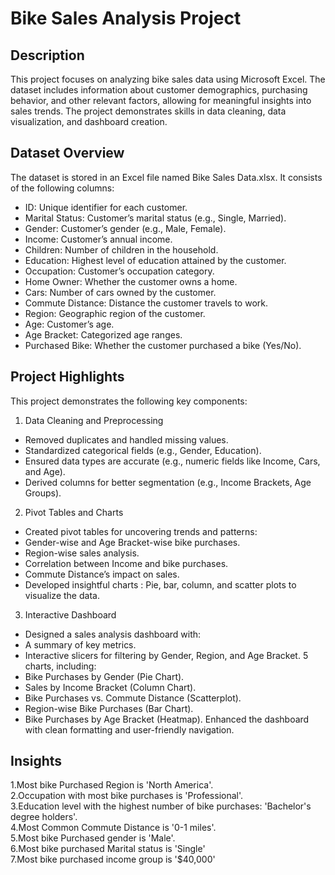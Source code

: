 # Bike Sales Analysis Project

## Description
This project focuses on analyzing bike sales data using Microsoft Excel. The dataset includes information about customer demographics, purchasing behavior, and other relevant factors, allowing for meaningful insights into sales trends. The project demonstrates skills in data cleaning, data visualization, and dashboard creation.

## Dataset Overview
The dataset is stored in an Excel file named Bike Sales Data.xlsx. It consists of the following columns:

* ID: Unique identifier for each customer.
* Marital Status: Customer’s marital status (e.g., Single, Married).
* Gender: Customer’s gender (e.g., Male, Female).
* Income: Customer’s annual income.
* Children: Number of children in the household.
* Education: Highest level of education attained by the customer.
* Occupation: Customer’s occupation category.
* Home Owner: Whether the customer owns a home.
* Cars: Number of cars owned by the customer.
* Commute Distance: Distance the customer travels to work.
* Region: Geographic region of the customer.
* Age: Customer’s age.
* Age Bracket: Categorized age ranges.
* Purchased Bike: Whether the customer purchased a bike (Yes/No).

## Project Highlights
This project demonstrates the following key components:

1. Data Cleaning and Preprocessing 
* Removed duplicates and handled missing values.
* Standardized categorical fields (e.g., Gender, Education).
* Ensured data types are accurate (e.g., numeric fields like Income, Cars, and Age).
* Derived columns for better segmentation (e.g., Income Brackets, Age Groups).
2. Pivot Tables and Charts 
* Created pivot tables for uncovering trends and patterns:
* Gender-wise and Age Bracket-wise bike purchases.
* Region-wise sales analysis.
* Correlation between Income and bike purchases.
* Commute Distance’s impact on sales.
* Developed insightful charts : Pie, bar, column, and scatter plots to visualize the data.
3. Interactive Dashboard 
* Designed a sales analysis dashboard with:
* A summary of key metrics.
* Interactive slicers for filtering by Gender, Region, and Age Bracket.
5 charts, including:
* Bike Purchases by Gender (Pie Chart).
* Sales by Income Bracket (Column Chart).
* Bike Purchases vs. Commute Distance (Scatterplot).
* Region-wise Bike Purchases (Bar Chart).
* Bike Purchases by Age Bracket (Heatmap).
Enhanced the dashboard with clean formatting and user-friendly navigation.


## Insights 
1.Most bike Purchased Region is 'North America'.\
2.Occupation with most bike purchases is 'Professional'.\
3.Education level with the highest number of bike purchases: 'Bachelor's degree holders'.\
4.Most Common Commute Distance is '0-1 miles'.\
5.Most bike Purchased gender is 'Male'.\
6.Most bike purchased Marital status is 'Single'\
7.Most bike purchased income group is '$40,000'
